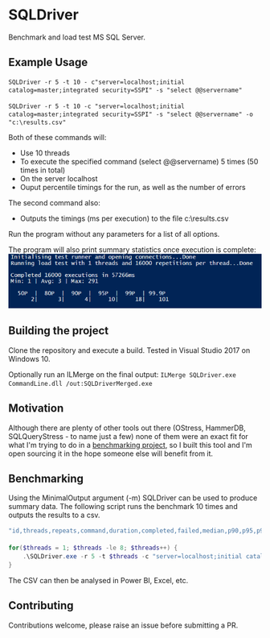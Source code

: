 # SQLDriver
Benchmark and load test MS SQL Server.

## Example Usage
```
SQLDriver -r 5 -t 10 - c"server=localhost;initial catalog=master;integrated security=SSPI" -s "select @@servername"

SQLDriver -r 5 -t 10 -c "server=localhost;initial catalog=master;integrated security=SSPI" -s "select @@servername" -o "c:\results.csv"
```

Both of these commands will:
- Use 10 threads
- To execute the specified command (select @@servername) 5 times (50 times in total)
- On the server localhost
- Ouput percentile timings for the run, as well as the number of errors

The second command also:
- Outputs the timings (ms per execution) to the file c:\results.csv

Run the program without any parameters for a list of all options.

The program will also print summary statistics once execution is complete:
![sample output](/SampleOutput.png)

## Building the project
Clone the repository and execute a build.  Tested in Visual Studio 2017 on Windows 10.

Optionally run an ILMerge on the final output:
```ILMerge SQLDriver.exe CommandLine.dll /out:SQLDriverMerged.exe```

## Motivation
Although there are plenty of other tools out there (OStress, HammerDB, SQLQueryStress - to name just a few) none of them were an exact fit for what I'm trying to do in a [benchmarking project](https://github.com/taddison/sql-tables-as-queue-benchmarks), so I built this tool and I'm open sourcing it in the hope someone else will benefit from it.

## Benchmarking
Using the MinimalOutput argument (-m) SQLDriver can be used to produce summary data.  The following script runs the benchmark 10 times and outputs the results to a csv.

```powershell
"id,threads,repeats,command,duration,completed,failed,median,p90,p95,p99,p999,max" | Out-File results.csv

for($threads = 1; $threads -le 8; $threads++) {
    .\SQLDriver.exe -r 5 -t $threads -c "server=localhost;initial catalog=master;integrated security=sspi" -s "select @@servername" -m -i "sample" *>> results.csv
}
```

The CSV can then be analysed in Power BI, Excel, etc.

## Contributing
Contributions welcome, please raise an issue before submitting a PR.
